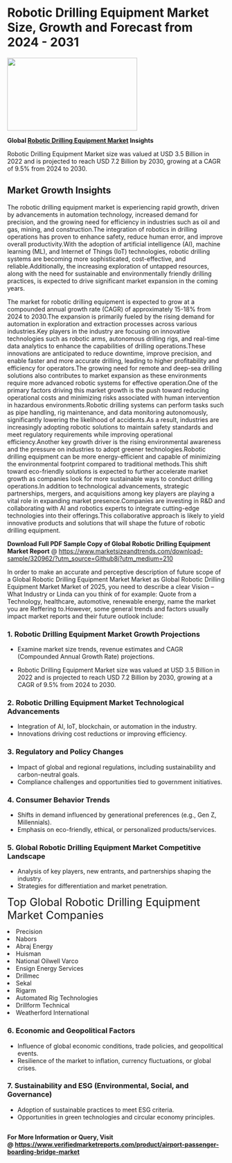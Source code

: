 <H1>Robotic Drilling Equipment Market Size, Growth and Forecast from 2024 - 2031</H1><img class="aligncenter size-medium wp-image-584254" src="https://thirdeyenews.in/wp-content/uploads/2024/09/Global-Market-Research-300x168.jpeg" alt="" width="300" height="168" /><p><strong>Global&nbsp;<a href="https://www.marketsizeandtrends.com/download-sample/320962/?utm_source=Github8j?utm_medium=210">Robotic Drilling Equipment Market</a> Insights</strong></p><p>Robotic Drilling Equipment Market size was valued at USD 3.5 Billion in 2022 and is projected to reach USD 7.2 Billion by 2030, growing at a CAGR of 9.5% from 2024 to 2030.</p><p><h2>Market Growth Insights</h2> <p>The robotic drilling equipment market is experiencing rapid growth, driven by advancements in automation technology, increased demand for precision, and the growing need for efficiency in industries such as oil and gas, mining, and construction.The integration of robotics in drilling operations has proven to enhance safety, reduce human error, and improve overall productivity.With the adoption of artificial intelligence (AI), machine learning (ML), and Internet of Things (IoT) technologies, robotic drilling systems are becoming more sophisticated, cost-effective, and reliable.Additionally, the increasing exploration of untapped resources, along with the need for sustainable and environmentally friendly drilling practices, is expected to drive significant market expansion in the coming years.</p> <p>The market for robotic drilling equipment is expected to grow at a compounded annual growth rate (CAGR) of approximately 15-18% from 2024 to 2030.The expansion is primarily fueled by the rising demand for automation in exploration and extraction processes across various industries.Key players in the industry are focusing on innovative technologies such as robotic arms, autonomous drilling rigs, and real-time data analytics to enhance the capabilities of drilling operations.These innovations are anticipated to reduce downtime, improve precision, and enable faster and more accurate drilling, leading to higher profitability and efficiency for operators.The growing need for remote and deep-sea drilling solutions also contributes to market expansion as these environments require more advanced robotic systems for effective operation.One of the primary factors driving this market growth is the push toward reducing operational costs and minimizing risks associated with human intervention in hazardous environments.Robotic drilling systems can perform tasks such as pipe handling, rig maintenance, and data monitoring autonomously, significantly lowering the likelihood of accidents.As a result, industries are increasingly adopting robotic solutions to maintain safety standards and meet regulatory requirements while improving operational efficiency.Another key growth driver is the rising environmental awareness and the pressure on industries to adopt greener technologies.Robotic drilling equipment can be more energy-efficient and capable of minimizing the environmental footprint compared to traditional methods.This shift toward eco-friendly solutions is expected to further accelerate market growth as companies look for more sustainable ways to conduct drilling operations.In addition to technological advancements, strategic partnerships, mergers, and acquisitions among key players are playing a vital role in expanding market presence.Companies are investing in R&D and collaborating with AI and robotics experts to integrate cutting-edge technologies into their offerings.This collaborative approach is likely to yield innovative products and solutions that will shape the future of robotic drilling equipment.<p><span class=""><strong>Download Full PDF Sample Copy of Global Robotic Drilling Equipment Market Report</strong> @ <a href="https://www.marketsizeandtrends.com/download-sample/320962/?utm_source=Github8j?utm_medium=210" target="_blank">https://www.marketsizeandtrends.com/download-sample/320962/?utm_source=Github8j?utm_medium=210</a></span></p><p>In order to make an accurate and perceptive description of future scope of a Global&nbsp;Robotic Drilling Equipment Market Market as Global&nbsp;Robotic Drilling Equipment Market Market of 2025, you need to describe a clear Vision &ndash; What Industry or Linda can you think of for example: Quote from a Technology, healthcare, automotive, renewable energy, name the market you are Reffering to.However, some general trends and factors usually impact market reports and their future outlook include:</p><h3>1.&nbsp;<strong>Robotic Drilling Equipment Market Growth Projections</strong></h3><ul><li>Examine market size trends, revenue estimates and CAGR (Compounded Annual Growth Rate) projections.</li><li><p>Robotic Drilling Equipment Market size was valued at USD 3.5 Billion in 2022 and is projected to reach USD 7.2 Billion by 2030, growing at a CAGR of 9.5% from 2024 to 2030.</p></li></ul><h3>2.&nbsp;<strong>Robotic Drilling Equipment Market Technological Advancements</strong></h3><ul><li>Integration of AI, IoT, blockchain, or automation in the industry.</li><li>Innovations driving cost reductions or improving efficiency.</li></ul><h3>3.&nbsp;<strong>Regulatory and Policy Changes</strong></h3><ul><li>Impact of global and regional regulations, including sustainability and carbon-neutral goals.</li><li>Compliance challenges and opportunities tied to government initiatives.</li></ul><h3>4.&nbsp;<strong>Consumer Behavior Trends</strong></h3><ul><li>Shifts in demand influenced by generational preferences (e.g., Gen Z, Millennials).</li><li>Emphasis on eco-friendly, ethical, or personalized products/services.</li></ul><h3>5.&nbsp;<strong>Global Robotic Drilling Equipment Market Competitive Landscape</strong></h3><ul><li>Analysis of key players, new entrants, and partnerships shaping the industry.</li><li>Strategies for differentiation and market penetration.</li></ul><p data-pm-slice="1 1 []"><span style="color: inherit; font-family: inherit; font-size: 25px;">Top Global Robotic Drilling Equipment Market Companies</span></p><div class="" data-test-id=""><p><li>Precision</li><li> Nabors</li><li> Abraj Energy</li><li> Huisman</li><li> National Oilwell Varco</li><li> Ensign Energy Services</li><li> Drillmec</li><li> Sekal</li><li> Rigarm</li><li> Automated Rig Technologies</li><li> Drillform Technical</li><li> Weatherford International</li></p></div><h3>6.&nbsp;<strong>Economic and Geopolitical Factors</strong></h3><ul><li>Influence of global economic conditions, trade policies, and geopolitical events.</li><li>Resilience of the market to inflation, currency fluctuations, or global crises.</li></ul><h3>7.&nbsp;<strong>Sustainability and ESG (Environmental, Social, and Governance)</strong></h3><ul><li>Adoption of sustainable practices to meet ESG criteria.</li><li>Opportunities in green technologies and circular economy principles.</li></ul><h2><strong style="font-size: 14px;">For More Information or Query, Visit @&nbsp;</strong><a style="background-color: #ffffff; font-size: 14px;" href="https://www.marketsizeandtrends.com/report/robotic-drilling-equipment-market/" target="_blank">https://www.verifiedmarketreports.com/product/airport-passenger-boarding-bridge-market</a></h2>